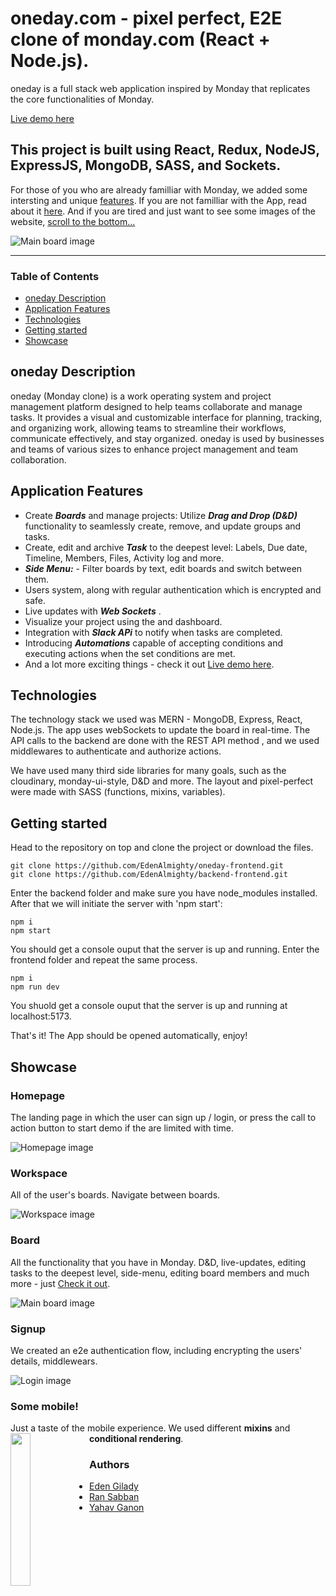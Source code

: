 # oneday.com - pixel perfect, E2E clone of monday.com (React + Node.js). 

oneday is a full stack web application inspired by Monday that replicates the core functionalities of Monday.

[Live demo here](https://oneday-8mdx.onrender.com/ "oneday link")
## This project is built using React, Redux, NodeJS, ExpressJS, MongoDB, SASS, and Sockets.


For those of you who are already familliar with Monday, we added some intersting and unique [features](#application-features).
If you are not familliar with the App, read about it [here](#oneday-description).
And if you are tired and just want to see some images of the website, [scroll to the bottom...](#showcase)

![Main board image](https://res.cloudinary.com/die0jjugu/image/upload/v1716232803/oneday-img1_wjppq1.png)

___

### Table of Contents
- [oneday Description](#oneday-description)
- [Application Features](#application-features)
- [Technologies](#technologies)
- [Getting started](#getting-started)
- [Showcase](#showcase)

## oneday Description
oneday (Monday clone) is a work operating system and project management platform designed to help teams collaborate and manage tasks. It provides a visual and customizable interface for planning, tracking, and organizing work, allowing teams to streamline their workflows, communicate effectively, and stay organized. oneday is used by businesses and teams of various sizes to enhance project management and team collaboration.

## Application Features
- Create ***Boards*** and manage projects: Utilize ***Drag and Drop (D&D)*** functionality to seamlessly create, remove, and update groups and tasks.
- Create, edit and archive ***Task*** to the deepest level: Labels, Due date, Timeline, Members, Files, Activity log and more.
- ***Side Menu:*** - Filter boards by text, edit boards and switch between them.
- Users system, along with regular authentication which is encrypted and safe.
- Live updates with ***Web Sockets*** .
- Visualize your project using the and dashboard.
- Integration with ***Slack APi*** to notify when tasks are completed.
- Introducing ***Automations*** capable of accepting conditions and executing actions when the set conditions are met.
- And a lot more exciting things - check it out [Live demo here](https://oneday-8mdx.onrender.com/ "oneday link").


## Technologies

The technology stack we used was MERN - MongoDB, Express, React, Node.js.
The app uses webSockets to update the board in real-time.
The API calls to the backend are done with the REST API method , and we used middlewares to authenticate and authorize actions.

We have used many third side libraries for many goals, such as the cloudinary, monday-ui-style, D&D and more.
The layout and pixel-perfect were made with SASS (functions, mixins, variables). 

## Getting started

Head to the repository on top and clone the project or download the files.

```
git clone https://github.com/EdenAlmighty/oneday-frontend.git
git clone https://github.com/EdenAlmighty/backend-frontend.git
```

Enter the backend folder and make sure you have node_modules installed. After that we will initiate the server with 'npm start':

```
npm i 
npm start
```

You should get a console ouput that the server is up and running.
Enter the frontend folder and repeat the same process.

```
npm i 
npm run dev
```

You shuold get a console ouput that the server is up and running at localhost:5173.

That's it! The App should be opened automatically, enjoy!

## Showcase

### Homepage
The landing page in which the user can sign up / login, or press the call to action button to start demo if the are limited with time.

![Homepage image](https://res.cloudinary.com/die0jjugu/image/upload/v1716235552/oneday-img2_pdl0xn.png "Home-page")

### Workspace
All of the user's boards. Navigate between boards.

![Workspace image](https://res.cloudinary.com/die0jjugu/image/upload/v1716235554/oneday-img3_hp1zda.png "Workspace-page")

### Board
All the functionality that you have in Monday. D&D, live-updates, editing tasks to the deepest level, side-menu, editing board members and much more - just  [Check it out](https://oneday-8mdx.onrender.com/ "oneday link").

![Main board image](https://res.cloudinary.com/die0jjugu/image/upload/v1716232803/oneday-img1_wjppq1.png "Board-main-page")

### Signup
We created an e2e authentication flow, including encrypting the users' details, middlewears.

![Login image](https://res.cloudinary.com/die0jjugu/image/upload/v1716235549/oneday-img4_bzb2oi.png "login-page")


### Some mobile!
Just a taste of the mobile experience. We used different **mixins** and **conditional rendering**. 
<img src="https://res.cloudinary.com/die0jjugu/image/upload/v1716235549/oneday-img5_2_zjamax.png" width="25%" style="float: left;"/>


### Authors
 - [Eden Gilady](https://github.com/EdenAlmighty)
 - [Ran Sabban](https://github.com/RanSabban)
 - [Yahav Ganon](https://github.com/YahavGanon)
